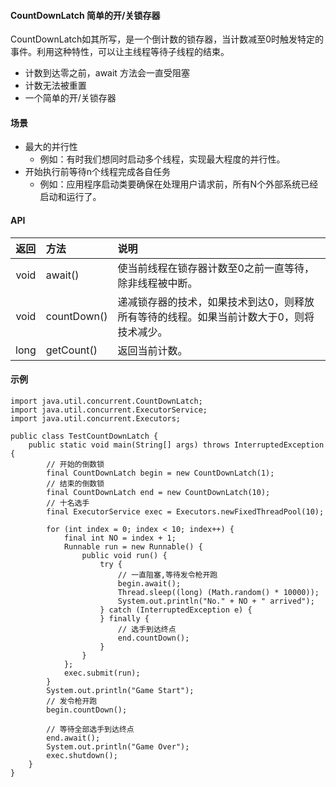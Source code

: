 #### CountDownLatch 简单的开/关锁存器
CountDownLatch如其所写，是一个倒计数的锁存器，当计数减至0时触发特定的事件。利用这种特性，可以让主线程等待子线程的结束。
- 计数到达零之前，await 方法会一直受阻塞
- 计数无法被重置
- 一个简单的开/关锁存器

#### 场景
- 最大的并行性
  - 例如：有时我们想同时启动多个线程，实现最大程度的并行性。
- 开始执行前等待n个线程完成各自任务
  - 例如：应用程序启动类要确保在处理用户请求前，所有N个外部系统已经启动和运行了。

#### API
| 返回 | 方法 | 说明 |
|:---:|:---|:---|
| void | await() | 使当前线程在锁存器计数至0之前一直等待，除非线程被中断。 |
| void | countDown() | 递减锁存器的技术，如果技术到达0，则释放所有等待的线程。如果当前计数大于0，则将技术减少。 |
| long | getCount() | 返回当前计数。 |


#### 示例
    import java.util.concurrent.CountDownLatch;
	import java.util.concurrent.ExecutorService;
	import java.util.concurrent.Executors;
	
	public class TestCountDownLatch {
		public static void main(String[] args) throws InterruptedException {
			// 开始的倒数锁
			final CountDownLatch begin = new CountDownLatch(1);
			// 结束的倒数锁
			final CountDownLatch end = new CountDownLatch(10);
			// 十名选手
			final ExecutorService exec = Executors.newFixedThreadPool(10);
	
			for (int index = 0; index < 10; index++) {
				final int NO = index + 1;
				Runnable run = new Runnable() {
					public void run() {
						try {
							// 一直阻塞,等待发令枪开跑
							begin.await();
							Thread.sleep((long) (Math.random() * 10000));
							System.out.println("No." + NO + " arrived");
						} catch (InterruptedException e) {
						} finally {
							// 选手到达终点
							end.countDown();
						}
					}
				};
				exec.submit(run);
			}
			System.out.println("Game Start");
			// 发令枪开跑
			begin.countDown();
			
			// 等待全部选手到达终点
			end.await();
			System.out.println("Game Over");
			exec.shutdown();
		}
	}



